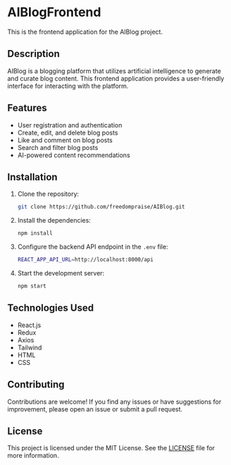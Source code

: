 
# AIBlogFrontend

This is the frontend application for the AIBlog project.

## Description

AIBlog is a blogging platform that utilizes artificial intelligence to generate and curate blog content. This frontend application provides a user-friendly interface for interacting with the platform.

## Features

- User registration and authentication
- Create, edit, and delete blog posts
- Like and comment on blog posts
- Search and filter blog posts
- AI-powered content recommendations

## Installation

1. Clone the repository:

    ```bash
    git clone https://github.com/freedompraise/AIBlog.git
    ```

2. Install the dependencies:

    ```bash
    npm install
    ```

3. Configure the backend API endpoint in the `.env` file:

    ```bash
    REACT_APP_API_URL=http://localhost:8000/api
    ```

4. Start the development server:

    ```bash
    npm start
    ```

## Technologies Used

- React.js
- Redux
- Axios
- Tailwind
- HTML
- CSS

## Contributing

Contributions are welcome! If you find any issues or have suggestions for improvement, please open an issue or submit a pull request.

## License

This project is licensed under the MIT License. See the [LICENSE](LICENSE) file for more information.